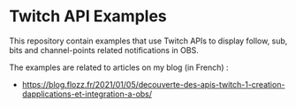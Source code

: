 # Twitch API Examples

This repository contain examples that use Twitch APIs to display follow, sub, bits and channel-points related notifications in OBS.

The examples are related to articles on my blog (in French) :

* https://blog.flozz.fr/2021/01/05/decouverte-des-apis-twitch-1-creation-dapplications-et-integration-a-obs/

